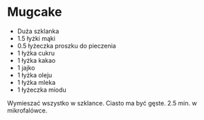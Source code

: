 # Mugcake

- Duża szklanka
- 1.5 łyżki mąki
- 0.5 łyżeczka proszku do pieczenia
- 1 łyżka cukru
- 1 łyżka kakao
- 1 jajko
- 1 łyżka oleju
- 1 łyżka mleka
- 1 łyżeczka miodu

Wymieszać wszystko w szklance. Ciasto ma być gęste. 2.5 min. w mikrofalówce.
